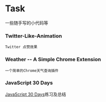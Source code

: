 # Task
一些随手写的小代码等

### Twitter-Like-Animation

	Twitter 点赞效果	

### Weather  -- A Simple Chrome Extension
	
	一个简单的Chrome天气查询插件

### JavaScript 30 Days

 [JavaScript 30 Days](https://github.com/wesbos/JavaScript30)练习及总结
